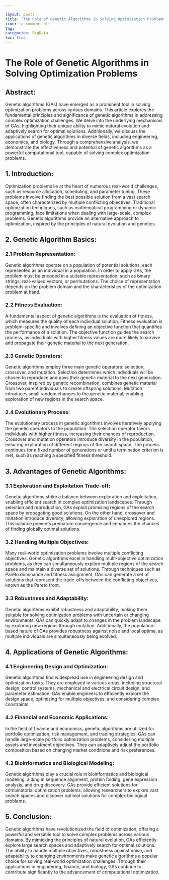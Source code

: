 ```yaml
---

layout: posts
title: "The Role of Genetic Algorithms in Solving Optimization Problems"
icon: fa-comment-alt
tag:      
categories: BigData
toc: true
---
```




# The Role of Genetic Algorithms in Solving Optimization Problems

## Abstract:
Genetic algorithms (GAs) have emerged as a prominent tool in solving optimization problems across various domains. This article explores the fundamental principles and significance of genetic algorithms in addressing complex optimization challenges. We delve into the underlying mechanisms of GAs, highlighting their unique ability to mimic natural evolution and adaptively search for optimal solutions. Additionally, we discuss the applications of genetic algorithms in diverse fields, including engineering, economics, and biology. Through a comprehensive analysis, we demonstrate the effectiveness and potential of genetic algorithms as a powerful computational tool, capable of solving complex optimization problems.

## 1. Introduction:
Optimization problems lie at the heart of numerous real-world challenges, such as resource allocation, scheduling, and parameter tuning. These problems involve finding the best possible solution from a vast search space, often characterized by multiple conflicting objectives. Traditional optimization techniques, such as mathematical programming or dynamic programming, face limitations when dealing with large-scale, complex problems. Genetic algorithms provide an alternative approach to optimization, inspired by the principles of natural evolution and genetics.

## 2. Genetic Algorithm Basics:
### 2.1 Problem Representation:
Genetic algorithms operate on a population of potential solutions, each represented as an individual in a population. In order to apply GAs, the problem must be encoded in a suitable representation, such as binary strings, real-valued vectors, or permutations. The choice of representation depends on the problem domain and the characteristics of the optimization problem at hand.

### 2.2 Fitness Evaluation:
A fundamental aspect of genetic algorithms is the evaluation of fitness, which measures the quality of each individual solution. Fitness evaluation is problem-specific and involves defining an objective function that quantifies the performance of a solution. The objective function guides the search process, as individuals with higher fitness values are more likely to survive and propagate their genetic material to the next generation.

### 2.3 Genetic Operators:
Genetic algorithms employ three main genetic operators: selection, crossover, and mutation. Selection determines which individuals will be chosen to reproduce and pass their genetic material to the next generation. Crossover, inspired by genetic recombination, combines genetic material from two parent individuals to create offspring solutions. Mutation introduces small random changes to the genetic material, enabling exploration of new regions in the search space.

### 2.4 Evolutionary Process:
The evolutionary process in genetic algorithms involves iteratively applying the genetic operators to the population. The selection operator favors individuals with higher fitness, increasing their chances of reproduction. Crossover and mutation operators introduce diversity in the population, ensuring exploration of different regions of the search space. The process continues for a fixed number of generations or until a termination criterion is met, such as reaching a specified fitness threshold.

## 3. Advantages of Genetic Algorithms:
### 3.1 Exploration and Exploitation Trade-off:
Genetic algorithms strike a balance between exploration and exploitation, enabling efficient search in complex optimization landscapes. Through selection and reproduction, GAs exploit promising regions of the search space by propagating good solutions. On the other hand, crossover and mutation introduce diversity, allowing exploration of unexplored regions. This balance prevents premature convergence and enhances the chances of finding globally optimal solutions.

### 3.2 Handling Multiple Objectives:
Many real-world optimization problems involve multiple conflicting objectives. Genetic algorithms excel in handling multi-objective optimization problems, as they can simultaneously explore multiple regions of the search space and maintain a diverse set of solutions. Through techniques such as Pareto dominance and fitness assignment, GAs can generate a set of solutions that represent the trade-offs between the conflicting objectives, known as the Pareto front.

### 3.3 Robustness and Adaptability:
Genetic algorithms exhibit robustness and adaptability, making them suitable for solving optimization problems with uncertain or changing environments. GAs can quickly adapt to changes in the problem landscape by exploring new regions through mutation. Additionally, the population-based nature of GAs provides robustness against noise and local optima, as multiple individuals are simultaneously being evolved.

## 4. Applications of Genetic Algorithms:
### 4.1 Engineering Design and Optimization:
Genetic algorithms find widespread use in engineering design and optimization tasks. They are employed in various areas, including structural design, control systems, mechanical and electrical circuit design, and parameter estimation. GAs enable engineers to efficiently explore the design space, optimizing for multiple objectives, and considering complex constraints.

### 4.2 Financial and Economic Applications:
In the field of finance and economics, genetic algorithms are utilized for portfolio optimization, risk management, and trading strategies. GAs can handle large-scale portfolio optimization problems, considering multiple assets and investment objectives. They can adaptively adjust the portfolio composition based on changing market conditions and risk preferences.

### 4.3 Bioinformatics and Biological Modeling:
Genetic algorithms play a crucial role in bioinformatics and biological modeling, aiding in sequence alignment, protein folding, gene expression analysis, and drug discovery. GAs provide efficient solutions for combinatorial optimization problems, allowing researchers to explore vast search spaces and discover optimal solutions for complex biological problems.

## 5. Conclusion:
Genetic algorithms have revolutionized the field of optimization, offering a powerful and versatile tool to solve complex problems across various domains. By mimicking the principles of natural evolution, GAs efficiently explore large search spaces and adaptively search for optimal solutions. The ability to handle multiple objectives, robustness against noise, and adaptability to changing environments make genetic algorithms a popular choice for solving real-world optimization challenges. Through their applications in engineering, finance, and biology, GAs continue to contribute significantly to the advancement of computational optimization.